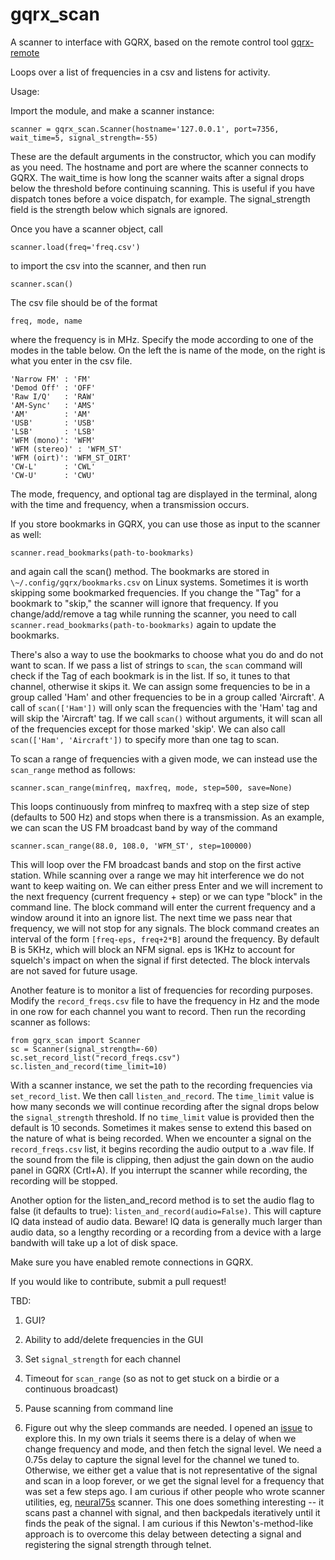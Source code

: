 # gqrx_scan

A scanner to interface with GQRX, based on the remote control tool [gqrx-remote](https://github.com/marmelo/gqrx-remote)

Loops over a list of frequencies in a csv and listens for activity.  

Usage:

Import the module, and make a scanner instance:

	scanner = gqrx_scan.Scanner(hostname='127.0.0.1', port=7356, wait_time=5, signal_strength=-55)

These are the default arguments in the constructor, which you can modify as you need.  The hostname and port are where the scanner connects to GQRX.  The wait_time is how long the scanner waits after a signal drops below the threshold before continuing scanning.  This is useful if you have dispatch tones before a voice dispatch, for example.   The signal_strength field is the strength below which signals are ignored.

Once you have a scanner object, call 

	scanner.load(freq='freq.csv')

to import the csv into the scanner, and then run 

	scanner.scan()

The csv file should be of the format

	freq, mode, name

where the frequency is in MHz.  Specify the mode according to one of the modes in the table below.  On the left the is name of the mode, on the right is what you enter in the csv file.

	'Narrow FM' : 'FM'
	'Demod Off' : 'OFF'
	'Raw I/Q'   : 'RAW'
	'AM-Sync'   : 'AMS'
	'AM'        : 'AM'
	'USB'       : 'USB'
	'LSB'       : 'LSB'
	'WFM (mono)': 'WFM'
	'WFM (stereo)' : 'WFM_ST'
	'WFM (oirt)': 'WFM_ST_OIRT'
	'CW-L'      : 'CWL'
	'CW-U'      : 'CWU'

The mode, frequency, and optional tag are displayed in the terminal, along with the time and frequency, when a transmission occurs.

If you store bookmarks in GQRX, you can use those as input to the scanner as well:

	scanner.read_bookmarks(path-to-bookmarks)

and again call the scan() method.   The bookmarks are stored in `\~/.config/gqrx/bookmarks.csv` on Linux systems.   Sometimes it is worth skipping some bookmarked frequencies.  If you change the "Tag" for a bookmark to "skip," the scanner will ignore that frequency.  If you change/add/remove a tag while running the scanner, you need to call `scanner.read_bookmarks(path-to-bookmarks)` again to update the bookmarks.

There's also a way to use the bookmarks to choose what you do and do not want to scan.  If we pass a list of strings to `scan`, the `scan` command will check if the Tag of each bookmark is in the list.  If so, it tunes to that channel, otherwise it skips it.  We can assign some frequencies to be in a group called 'Ham' and other frequencies to be in a group called 'Aircraft'. A call of `scan(['Ham'])` will only scan the frequencies with the 'Ham' tag and will skip the 'Aircraft' tag.  If we call `scan()` without arguments, it will scan all of the frequencies except for those marked 'skip'.  We can also call `scan(['Ham', 'Aircraft'])` to specify more than one tag to scan.

To scan a range of frequencies with a given mode, we can instead use the `scan_range` method as follows:

    scanner.scan_range(minfreq, maxfreq, mode, step=500, save=None)

This loops continuously from minfreq to maxfreq with a step size of step (defaults to 500 Hz) and stops when there is a transmission.
As an example, we can scan the US FM broadcast band by way of the command

    scanner.scan_range(88.0, 108.0, 'WFM_ST', step=100000)
 
This will loop over the FM broadcast bands and stop on the first active station.  While scanning over a range we may hit interference we do not want to keep waiting on.  We can either press Enter and we will increment to the next frequency (current frequency + step) or we can type "block" in the command line. The block command will enter the current frequency and a window around it into an ignore list.  The next time we pass near that frequency, we will not stop for any signals.  The block command creates an interval of the form `[freq-eps, freq+2*B]` around the frequency.  By default B is 5KHz, which will block an NFM signal.  eps is 1KHz to account for squelch's impact on when the signal if first detected.  The block intervals are not saved for future usage.

Another feature is to monitor a list of frequencies for recording purposes.  Modify the `record_freqs.csv` file to have the frequency in Hz and the mode in one row for each channel you want to record.  Then run the recording scanner as follows:

```
from gqrx_scan import Scanner
sc = Scanner(signal_strength=-60)
sc.set_record_list("record_freqs.csv")
sc.listen_and_record(time_limit=10)
```

With a scanner instance, we set the path to the recording frequencies via `set_record_list`.  We then call `listen_and_record`. The `time_limit` value is how many seconds we will continue recording after the signal drops below the `signal_strength` threshold.  If no `time_limit` value is provided then the default is 10 seconds. Sometimes it makes sense to extend this based on the nature of what is being recorded. When we encounter a signal on the `record_freqs.csv` list, it begins recording the audio output to a .wav file.  If the sound from the file is clipping, then adjust the gain down on the audio panel in GQRX (Crtl+A). If you interrupt the scanner while recording, the recording will be stopped.

Another option for the listen_and_record method is to set the audio flag to false (it defaults to true): `listen_and_record(audio=False)`.  This will capture IQ data instead of audio data.  Beware! IQ data is generally much larger than audio data, so a lengthy recording or a recording from a device with a large bandwith will take up a lot of disk space.


Make sure you have enabled remote connections in GQRX.

If you would like to contribute, submit a pull request!

TBD:

1. GUI?

2. Ability to add/delete frequencies in the GUI

3. Set `signal_strength` for each channel

4. Timeout for `scan_range` (so as not to get stuck on a birdie or a continuous broadcast)

5. Pause scanning from command line

6. Figure out why the sleep commands are needed.  I opened an [issue](https://github.com/mhassell/gqrx_scan/issues/6) to explore this.  In my own trials it seems there is a delay of when we change frequency and mode, and then fetch the signal level.  We need a 0.75s delay to capture the signal level for the channel we tuned to.  Otherwise, we either get a value that is not representative of the signal and scan in a loop forever, or we get the signal level for a frequency that was set a few steps ago.  I am curious if other people who wrote scanner utilities, eg, [neural75s](https://github.com/neural75/gqrx-scanner) scanner.  This one does something interesting -- it scans past a channel with signal, and then backpedals iteratively until it finds the peak of the signal.  I am curious if this Newton's-method-like approach is to overcome this delay between detecting a signal and registering the signal strength through telnet.
